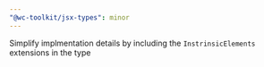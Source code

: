 ```yaml
---
"@wc-toolkit/jsx-types": minor
---
```


Simplify implmentation details by including the `InstrinsicElements` extensions in the type
